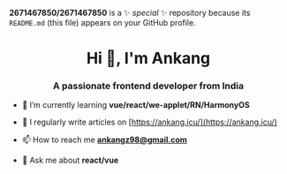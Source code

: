 
**2671467850/2671467850** is a ✨ _special_ ✨ repository because its `README.md` (this file) appears on your GitHub profile.
<!-- 
Here are some ideas to get you started:

- 🔭 I’m currently working on ...
- 🌱 I’m currently learning ...
- 👯 I’m looking to collaborate on ...
- 🤔 I’m looking for help with ...
- 💬 Ask me about ...
- 📫 How to reach me: ...
- 😄 Pronouns: ...
- ⚡ Fun fact: ... 
-->

<h1 align="center">Hi 👋, I'm Ankang</h1>

<h3 align="center">A passionate frontend developer from India</h3>

- 🌱 I’m currently learning **vue/react/we-applet/RN/HarmonyOS**

- 📝 I regularly write articles on [https://ankang.icu/](https://ankang.icu/)

- 📫 How to reach me **ankangz98@gmail.com**

- 💬 Ask me about **react/vue**
